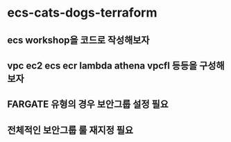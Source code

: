 # ecs-cats-dogs-terraform

## ecs workshop을 코드로 작성해보자
## vpc ec2 ecs ecr lambda athena vpcfl 등등을 구성해보자


## FARGATE 유형의 경우 보안그룹 설정 필요
## 전체적인 보안그룹 룰 재지정 필요
